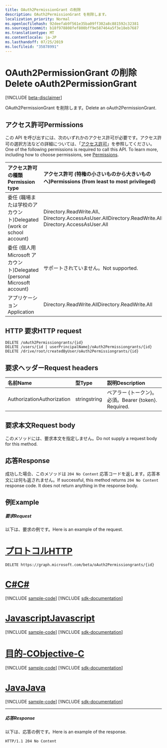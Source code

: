 ```yaml
---
title: OAuth2PermissionGrant の削除
description: OAuth2PermissionGrant を削除します。
localization_priority: Normal
ms.openlocfilehash: 92deefab9f561e35ba09ff302a8c881592c32381
ms.sourcegitcommit: b18f978808fef800bff9e587464a5f3e18eb7687
ms.translationtype: MT
ms.contentlocale: ja-JP
ms.lasthandoff: 07/25/2019
ms.locfileid: "35878991"
---
```

# <a name="delete-oauth2permissiongrant"></a><span data-ttu-id="0f0df-103">OAuth2PermissionGrant の削除</span><span class="sxs-lookup"><span data-stu-id="0f0df-103">Delete oAuth2PermissionGrant</span></span>

[!INCLUDE [beta-disclaimer](../../includes/beta-disclaimer.md)]

<span data-ttu-id="0f0df-104">OAuth2PermissionGrant を削除します。</span><span class="sxs-lookup"><span data-stu-id="0f0df-104">Delete an oAuth2PermissionGrant.</span></span>

## <a name="permissions"></a><span data-ttu-id="0f0df-105">アクセス許可</span><span class="sxs-lookup"><span data-stu-id="0f0df-105">Permissions</span></span>
<span data-ttu-id="0f0df-p101">この API を呼び出すには、次のいずれかのアクセス許可が必要です。アクセス許可の選択方法などの詳細については、「[アクセス許可](/graph/permissions-reference)」を参照してください。</span><span class="sxs-lookup"><span data-stu-id="0f0df-p101">One of the following permissions is required to call this API. To learn more, including how to choose permissions, see [Permissions](/graph/permissions-reference).</span></span>


|<span data-ttu-id="0f0df-108">アクセス許可の種類</span><span class="sxs-lookup"><span data-stu-id="0f0df-108">Permission type</span></span>      | <span data-ttu-id="0f0df-109">アクセス許可 (特権の小さいものから大きいものへ)</span><span class="sxs-lookup"><span data-stu-id="0f0df-109">Permissions (from least to most privileged)</span></span>              |
|:--------------------|:---------------------------------------------------------|
|<span data-ttu-id="0f0df-110">委任 (職場または学校のアカウント)</span><span class="sxs-lookup"><span data-stu-id="0f0df-110">Delegated (work or school account)</span></span> | <span data-ttu-id="0f0df-111">Directory.ReadWrite.All、Directory.AccessAsUser.All</span><span class="sxs-lookup"><span data-stu-id="0f0df-111">Directory.ReadWrite.All, Directory.AccessAsUser.All</span></span>    |
|<span data-ttu-id="0f0df-112">委任 (個人用 Microsoft アカウント)</span><span class="sxs-lookup"><span data-stu-id="0f0df-112">Delegated (personal Microsoft account)</span></span> | <span data-ttu-id="0f0df-113">サポートされていません。</span><span class="sxs-lookup"><span data-stu-id="0f0df-113">Not supported.</span></span>    |
|<span data-ttu-id="0f0df-114">アプリケーション</span><span class="sxs-lookup"><span data-stu-id="0f0df-114">Application</span></span> | <span data-ttu-id="0f0df-115">Directory.ReadWrite.All</span><span class="sxs-lookup"><span data-stu-id="0f0df-115">Directory.ReadWrite.All</span></span> |

## <a name="http-request"></a><span data-ttu-id="0f0df-116">HTTP 要求</span><span class="sxs-lookup"><span data-stu-id="0f0df-116">HTTP request</span></span>
<!-- { "blockType": "ignored" } -->
```http
DELETE /oAuth2Permissiongrants/{id}
DELETE /users/{id | userPrincipalName}/oAuth2Permissiongrants/{id}
DELETE /drive/root/createdByUser/oAuth2Permissiongrants/{id}

```
## <a name="request-headers"></a><span data-ttu-id="0f0df-117">要求ヘッダー</span><span class="sxs-lookup"><span data-stu-id="0f0df-117">Request headers</span></span>
| <span data-ttu-id="0f0df-118">名前</span><span class="sxs-lookup"><span data-stu-id="0f0df-118">Name</span></span>       | <span data-ttu-id="0f0df-119">型</span><span class="sxs-lookup"><span data-stu-id="0f0df-119">Type</span></span> | <span data-ttu-id="0f0df-120">説明</span><span class="sxs-lookup"><span data-stu-id="0f0df-120">Description</span></span>|
|:---------------|:--------|:----------|
| <span data-ttu-id="0f0df-121">Authorization</span><span class="sxs-lookup"><span data-stu-id="0f0df-121">Authorization</span></span>  | <span data-ttu-id="0f0df-122">string</span><span class="sxs-lookup"><span data-stu-id="0f0df-122">string</span></span>  | <span data-ttu-id="0f0df-p102">ベアラー {トークン}。必須。</span><span class="sxs-lookup"><span data-stu-id="0f0df-p102">Bearer {token}. Required.</span></span> |

## <a name="request-body"></a><span data-ttu-id="0f0df-125">要求本文</span><span class="sxs-lookup"><span data-stu-id="0f0df-125">Request body</span></span>
<span data-ttu-id="0f0df-126">このメソッドには、要求本文を指定しません。</span><span class="sxs-lookup"><span data-stu-id="0f0df-126">Do not supply a request body for this method.</span></span>

## <a name="response"></a><span data-ttu-id="0f0df-127">応答</span><span class="sxs-lookup"><span data-stu-id="0f0df-127">Response</span></span>

<span data-ttu-id="0f0df-p103">成功した場合、このメソッドは `204 No Content` 応答コードを返します。応答本文には何も返されません。</span><span class="sxs-lookup"><span data-stu-id="0f0df-p103">If successful, this method returns `204 No Content` response code. It does not return anything in the response body.</span></span>

## <a name="example"></a><span data-ttu-id="0f0df-130">例</span><span class="sxs-lookup"><span data-stu-id="0f0df-130">Example</span></span>
##### <a name="request"></a><span data-ttu-id="0f0df-131">要求</span><span class="sxs-lookup"><span data-stu-id="0f0df-131">Request</span></span>
<span data-ttu-id="0f0df-132">以下は、要求の例です。</span><span class="sxs-lookup"><span data-stu-id="0f0df-132">Here is an example of the request.</span></span>

# <a name="httptabhttp"></a>[<span data-ttu-id="0f0df-133">プロトコル</span><span class="sxs-lookup"><span data-stu-id="0f0df-133">HTTP</span></span>](#tab/http)
<!-- {
  "blockType": "request",
  "name": "delete_oAuth2Permissiongrant"
}-->
```http
DELETE https://graph.microsoft.com/beta/oAuth2Permissiongrants/{id}
```
# <a name="ctabcsharp"></a>[<span data-ttu-id="0f0df-134">C#</span><span class="sxs-lookup"><span data-stu-id="0f0df-134">C#</span></span>](#tab/csharp)
[!INCLUDE [sample-code](../includes/snippets/csharp/delete-oauth2permissiongrant-csharp-snippets.md)]
[!INCLUDE [sdk-documentation](../includes/snippets/snippets-sdk-documentation-link.md)]

# <a name="javascripttabjavascript"></a>[<span data-ttu-id="0f0df-135">Javascript</span><span class="sxs-lookup"><span data-stu-id="0f0df-135">Javascript</span></span>](#tab/javascript)
[!INCLUDE [sample-code](../includes/snippets/javascript/delete-oauth2permissiongrant-javascript-snippets.md)]
[!INCLUDE [sdk-documentation](../includes/snippets/snippets-sdk-documentation-link.md)]

# <a name="objective-ctabobjc"></a>[<span data-ttu-id="0f0df-136">目的-C</span><span class="sxs-lookup"><span data-stu-id="0f0df-136">Objective-C</span></span>](#tab/objc)
[!INCLUDE [sample-code](../includes/snippets/objc/delete-oauth2permissiongrant-objc-snippets.md)]
[!INCLUDE [sdk-documentation](../includes/snippets/snippets-sdk-documentation-link.md)]

# <a name="javatabjava"></a>[<span data-ttu-id="0f0df-137">Java</span><span class="sxs-lookup"><span data-stu-id="0f0df-137">Java</span></span>](#tab/java)
[!INCLUDE [sample-code](../includes/snippets/java/delete-oauth2permissiongrant-java-snippets.md)]
[!INCLUDE [sdk-documentation](../includes/snippets/snippets-sdk-documentation-link.md)]

---

##### <a name="response"></a><span data-ttu-id="0f0df-138">応答</span><span class="sxs-lookup"><span data-stu-id="0f0df-138">Response</span></span>
<span data-ttu-id="0f0df-139">以下は、応答の例です。</span><span class="sxs-lookup"><span data-stu-id="0f0df-139">Here is an example of the response.</span></span> 
<!-- {
  "blockType": "response",
  "truncated": true
} -->
```http
HTTP/1.1 204 No Content
```

<!-- uuid: 8fcb5dbc-d5aa-4681-8e31-b001d5168d79
2015-10-25 14:57:30 UTC -->
<!--
{
  "type": "#page.annotation",
  "description": "Delete oAuth2Permissiongrant",
  "keywords": "",
  "section": "documentation",
  "tocPath": "",
  "suppressions": [
  ]
}
-->
